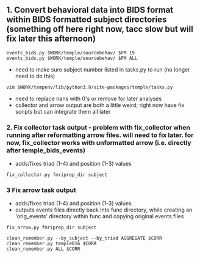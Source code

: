 ## 1. Convert behavioral data into BIDS format within BIDS formatted subject directories (something off here right now, tacc slow but will fix later this afternoon)
```
events_bids.py $WORK/temple/sourcebehav/ $FM 19
events_bids.py $WORK/temple/sourcebehav/ $FM ALL
```
 * need to make sure subject number listed in tasks.py to run (no longer need to do this)
```
vim $WORK/tempenv/lib/python3.9/site-packages/temple/tasks.py
```
 * need to replace nans with 0's or remove for later analyses
 * collector and arrow output are both a little weird; right now have fix scripts but can integrate them all later

### 2. Fix collector task output - problem with fix_collector when running after reformatting arrow files. will need to fix later. for now, fix_collector works with unformatted arrow (i.e. directly after temple_bids_events)
* adds/fixes triad (1-4) and position (1-3) values
```
fix_collector.py fmriprep_dir subject
```




### 3 Fix arrow task output 
* adds/fixes triad (1-4) and position (1-3) values
* outputs events files directly back into func directory, while creating an 'orig_events' directory within func and copying original events files
```
fix_arrow.py fmriprep_dir subject
```

```
clean_remember.py --by_subject --by_triad AGGREGATE $CORR
clean_remember.py temple016 $CORR
clean_remember.py ALL $CORR
```
